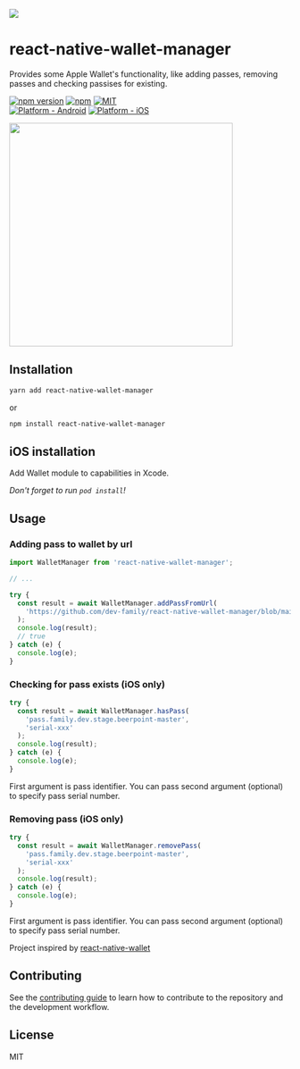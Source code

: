 <a href="https://dev.family/?utm_source=github&utm_medium=react-native-wallet-manager&utm_campaign=readme"><img width="auto" center src="https://github.com/dev-family/react-native-wallet-manager/blob/main/docs/logo.png?raw=true" /></a>

# react-native-wallet-manager

Provides some Apple Wallet's functionality, like adding passes, removing passes and checking passises for existing.

[![npm version](https://badge.fury.io/js/react-native-wallet-manager.svg)](https://www.npmjs.org/package/react-native-wallet-manager)
[![npm](https://img.shields.io/npm/dt/react-native-wallet-manager.svg)](https://www.npmjs.org/package/react-native-wallet-manager)
[![MIT](https://img.shields.io/dub/l/vibe-d.svg)](https://opensource.org/licenses/MIT)
<br>
[![Platform - Android](https://img.shields.io/badge/platform-Android-3ddc84.svg?style=flat&logo=android)](https://www.android.com)
[![Platform - iOS](https://img.shields.io/badge/platform-iOS-000.svg?style=flat&logo=apple)](https://developer.apple.com/ios)

<img width="400" height="auto" center src="https://github.com/dev-family/react-native-wallet-manager/blob/main/docs/screenshot.gif?raw=true" />

## Installation

```sh
yarn add react-native-wallet-manager
```

or

```sh
npm install react-native-wallet-manager
```

## iOS installation

Add Wallet module to capabilities in Xcode.

_Don't forget to run `pod install`!_

## Usage

### Adding pass to wallet by url

```js
import WalletManager from 'react-native-wallet-manager';

// ...

try {
  const result = await WalletManager.addPassFromUrl(
    'https://github.com/dev-family/react-native-wallet-manager/blob/main/example/resources/test.pkpass?raw=true'
  );
  console.log(result);
  // true
} catch (e) {
  console.log(e);
}
```

### Checking for pass exists (iOS only)

```js
try {
  const result = await WalletManager.hasPass(
    'pass.family.dev.stage.beerpoint-master',
    'serial-xxx'
  );
  console.log(result);
} catch (e) {
  console.log(e);
}
```

First argument is pass identifier. You can pass second argument (optional) to specify pass serial number.

### Removing pass (iOS only)

```js
try {
  const result = await WalletManager.removePass(
    'pass.family.dev.stage.beerpoint-master',
    'serial-xxx'
  );
  console.log(result);
} catch (e) {
  console.log(e);
}
```

First argument is pass identifier. You can pass second argument (optional) to specify pass serial number.

Project inspired by [react-native-wallet](https://www.npmjs.com/package/react-native-wallet)

## Contributing

See the [contributing guide](CONTRIBUTING.md) to learn how to contribute to the repository and the development workflow.

## License

MIT
